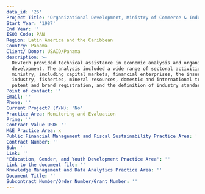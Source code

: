 ```yaml
---
data_id: '26'
Project Title: 'Organizational Development, Ministry of Commerce & Industry'
Start Year: '1987'
End Year: ''
ISO3 Code: PAN
Region: Latin America and the Caribbean
Country: Panama
Client/ Donor: USAID/Panama
description: >-
  DevTech provided technical assistance in economic analysis and organizational
  development. The analysis included a wide range of sectoral activities of the
  ministry, including capital markets, financial enterprises, the insurance
  industry, fisheries, mineral resources, domestic and international trade,
  patent and brand registration, and the definition of industry standards.
Point of contact: ''
Email: ''
Phone: ''
Current Project? (Y/N): 'No'
Practice Area: Monitoring and Evaluation
Prime: ''
Contract Value USD: ''
M&E Practice Area: x
Public Financial Management and Fiscal Sustainability Practice Area: ''
Contract Number: ''
Sub: ''
Link: ''
'Education, Gender, and Youth Development Practice Area': ''
Link to the document file: ''
Knowledge Management and Data Analytics Practice Area: ''
Document Title: ''
Subcontract Number/Order Number/Grant Number: ''
---
```

